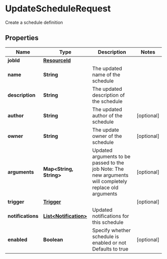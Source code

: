 

# UpdateScheduleRequest

Create a schedule definition

## Properties

Name | Type | Description | Notes
------------ | ------------- | ------------- | -------------
**jobId** | [**ResourceId**](ResourceId.md) |  | 
**name** | **String** | The updated name of the schedule | 
**description** | **String** | The updated description of the schedule | 
**author** | **String** | The updated author of the schedule |  [optional]
**owner** | **String** | The update owner of the schedule |  [optional]
**arguments** | **Map&lt;String, String&gt;** | Updated arguments to be passed to the job  Note: The new arguments will completely replace old arguments |  [optional]
**trigger** | [**Trigger**](Trigger.md) |  |  [optional]
**notifications** | [**List&lt;Notification&gt;**](Notification.md) | Updated notifications for this schedule | 
**enabled** | **Boolean** | Specify whether schedule is enabled or not  Defaults to true |  [optional]



